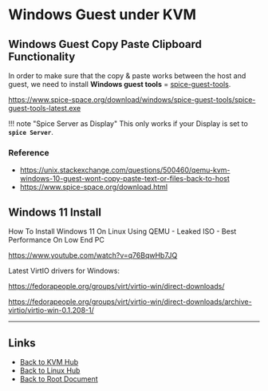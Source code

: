 # Windows Guest under KVM

## Windows Guest Copy  Paste Clipboard Functionality

In order to make sure that the copy & paste works between the host and guest,
we need to install **Windows guest tools** = [spice-guest-tools](https://www.spice-space.org/download/windows/spice-guest-tools/spice-guest-tools-latest.exe).

<https://www.spice-space.org/download/windows/spice-guest-tools/spice-guest-tools-latest.exe>

!!! note "Spice Server as Display"
    This only works if your Display is set to **`spice Server`**.

### Reference

- <https://unix.stackexchange.com/questions/500460/qemu-kvm-windows-10-guest-wont-copy-paste-text-or-files-back-to-host>
- <https://www.spice-space.org/download.html>

## Windows 11 Install

How To Install Windows 11 On Linux Using QEMU - Leaked ISO - Best Performance On Low End PC

<https://www.youtube.com/watch?v=q76BqwHb7JQ>

Latest VirtIO drivers for Windows:

<https://fedorapeople.org/groups/virt/virtio-win/direct-downloads/>

<https://fedorapeople.org/groups/virt/virtio-win/direct-downloads/archive-virtio/virtio-win-0.1.208-1/>


----
<!-- Footer Begins Here -->
## Links

- [Back to KVM Hub](./README.md)
- [Back to Linux Hub](../README.md)
- [Back to Root Document](../../README.md)


